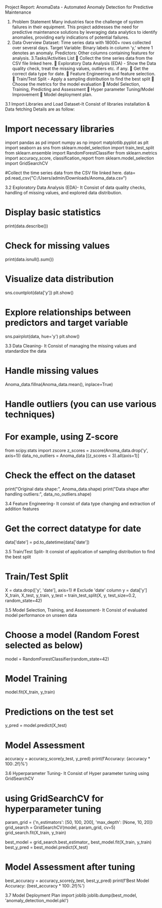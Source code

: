 Project Report: AnomaData - Automated Anomaly Detection for Predictive Maintenance
1. Problem Statement
Many industries face the challenge of system failures in their equipment. This project addresses the need for predictive maintenance solutions by leveraging data analytics to identify anomalies, providing early indications of potential failures.
2. Data Overview
Dataset: Time series data with 18000+ rows collected over several days.
Target Variable: Binary labels in column 'y,' where 1 denotes an anomaly.
Predictors: Other columns containing features for analysis.
3.Tasks/Activities List
	Collect the time series data from the CSV file linked here.
	Exploratory Data Analysis (EDA) - Show the Data quality check, treat the missing values, outliers etc. if any.
	Get the correct data type for date.
	Feature Engineering and feature selection.
	Train/Test Split - Apply a sampling distribution to find the best split
	Choose the metrics for the model evaluation 
	Model Selection, Training, Predicting and Assessment
	Hyper parameter Tuning/Model Improvement
	Model deployment plan.











3.1 Import Libraries and Load Dataset-It Consist of libraries installation & Data fetching
Details are as follow:
# Import necessary libraries
import pandas as pd
import numpy as np
import matplotlib.pyplot as plt
import seaborn as sns
from sklearn.model_selection import train_test_split
from sklearn.ensemble import RandomForestClassifier
from sklearn.metrics import accuracy_score, classification_report
from sklearn.model_selection import GridSearchCV

#Collect the time series data from the CSV file linked here.
data= pd.read_csv("C:/Users/admin/Downloads/Anoma_data.csv")

3.2 Exploratory Data Analysis (EDA)- It Consist of data quality checks, handling of missing values, and explored data distribution.

# Display basic statistics
print(data.describe())
# Check for missing values
print(data.isnull().sum())

# Visualize data distribution
sns.countplot(data['y'])
plt.show()

# Explore relationships between predictors and target variable
sns.pairplot(data, hue='y')
plt.show()



3.3 Data Cleaning- It Consist of managing the missing values and standardize the data

# Handle missing values
Anoma_data.fillna(Anoma_data.mean(), inplace=True)

# Handle outliers (you can use various techniques)
# For example, using Z-score
from scipy.stats import zscore
z_scores = zscore(Anoma_data.drop('y', axis=1))
data_no_outliers = Anoma_data [(z_scores < 3).all(axis=1)]

# Check the effect on the dataset
print("Original data shape:", Anoma_data.shape)
print("Data shape after handling outliers:", data_no_outliers.shape)

3.4 Feature Engineering- It consist of data type changing and extraction of addition features

# Get the correct datatype for date
data['date'] = pd.to_datetime(data['date'])

3.5 Train/Test Split- It consist of application of sampling distribution to find the best split
# Train/Test Split
X = data.drop(['y', 'date'], axis=1)  # Exclude 'date' column
y = data['y']
X_train, X_test, y_train, y_test = train_test_split(X, y, test_size=0.2, random_state=42)




3.5 Model Selection, Training, and Assessment- It Consist of evaluated model performance on unseen data
# Choose a model (Random Forest selected as below)
model = RandomForestClassifier(random_state=42)

# Model Training
model.fit(X_train, y_train)
# Predictions on the test set
y_pred = model.predict(X_test)
# Model Assessment
accuracy = accuracy_score(y_test, y_pred)
print(f'Accuracy: {accuracy * 100:.2f}%')

3.6 Hyperparameter Tuning- It Consist of Hyper parameter tuning using GridSearchCV
# using GridSearchCV for hyperparameter tuning
param_grid = {'n_estimators': [50, 100, 200], 'max_depth': [None, 10, 20]}
grid_search = GridSearchCV(model, param_grid, cv=5)
grid_search.fit(X_train, y_train)

best_model = grid_search.best_estimator_
best_model.fit(X_train, y_train)
best_y_pred = best_model.predict(X_test)

# Model Assessment after tuning
best_accuracy = accuracy_score(y_test, best_y_pred)
print(f'Best Model Accuracy: {best_accuracy * 100:.2f}%')






3.7 Model Deployment Plan
import joblib
joblib.dump(best_model, 'anomaly_detection_model.pkl')



